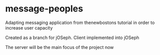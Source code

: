 # message-peoples
Adapting messaging application from thenewbostons tutorial in order to increase user capacity

Created as a branch for jOSeph. Client implemented into jOSeph

The server will be the main focus of the project now
